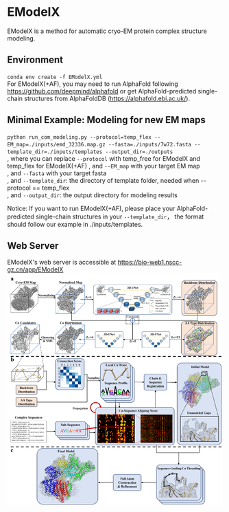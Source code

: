 # EModelX
EModelX is a method for automatic cryo-EM protein complex structure modeling.

## Environment
`conda env create -f EModelX.yml`  
For EModelX(+AF), you may need to run AlphaFold following https://github.com/deepmind/alphafold or get AlphaFold-predicted single-chain structures from AlphaFoldDB (https://alphafold.ebi.ac.uk/).  

## Minimal Example: Modeling for new EM maps

`python run_com_modeling.py --protocol=temp_flex --EM_map=./inputs/emd_32336.map.gz --fasta=./inputs/7w72.fasta --template_dir=./inputs/templates --output_dir=./outputs`  
, where you can replace `--protocol` with temp_free for EModelX and temp_flex for EModelX(+AF)
, and `--EM_map` with your target EM map   
, and `--fasta` with your target fasta   
, and `--template_dir`: the directory of template folder, needed when --protocol == temp_flex   
, and `--output_dir`: the output directory for modeling results  

Notice: If you want to run EModelX(+AF), please place your AlphaFold-predicted single-chain structures in your `--template_dir`， the format should follow our example in ./inputs/templates.  

## Web Server
EModelX's web server is accessible at
https://bio-web1.nscc-gz.cn/app/EModelX
![EModelX](outputs/figure1.png)
